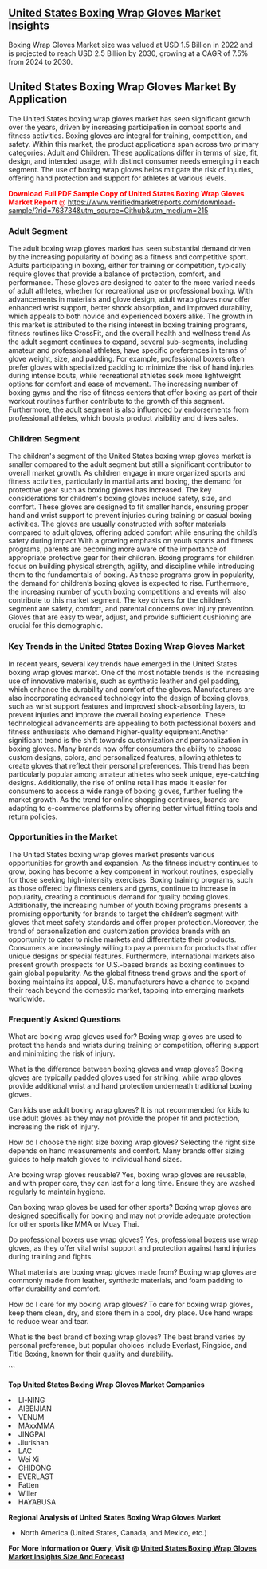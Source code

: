 <h2><a href="https://www.verifiedmarketreports.com/download-sample/?rid=763734&amp;utm_source=Github&amp;utm_medium=215" target="_blank">United States Boxing Wrap Gloves Market</a> Insights</h2><p>Boxing Wrap Gloves Market size was valued at USD 1.5 Billion in 2022 and is projected to reach USD 2.5 Billion by 2030, growing at a CAGR of 7.5% from 2024 to 2030.</p><p><h2>United States Boxing Wrap Gloves Market By Application</h2>The United States boxing wrap gloves market has seen significant growth over the years, driven by increasing participation in combat sports and fitness activities. Boxing gloves are integral for training, competition, and safety. Within this market, the product applications span across two primary categories: Adult and Children. These applications differ in terms of size, fit, design, and intended usage, with distinct consumer needs emerging in each segment. The use of boxing wrap gloves helps mitigate the risk of injuries, offering hand protection and support for athletes at various levels.<p><span class=""><span style="color: #ff0000;"><strong>Download Full PDF Sample Copy of United States Boxing Wrap Gloves Market Report</strong> @ </span><a href="https://www.verifiedmarketreports.com/download-sample/?rid=763734&amp;utm_source=Github&amp;utm_medium=215" target="_blank">https://www.verifiedmarketreports.com/download-sample/?rid=763734&amp;utm_source=Github&amp;utm_medium=215</a></span></p><h3>Adult Segment</h3>The adult boxing wrap gloves market has seen substantial demand driven by the increasing popularity of boxing as a fitness and competitive sport. Adults participating in boxing, either for training or competition, typically require gloves that provide a balance of protection, comfort, and performance. These gloves are designed to cater to the more varied needs of adult athletes, whether for recreational use or professional boxing. With advancements in materials and glove design, adult wrap gloves now offer enhanced wrist support, better shock absorption, and improved durability, which appeals to both novice and experienced boxers alike. The growth in this market is attributed to the rising interest in boxing training programs, fitness routines like CrossFit, and the overall health and wellness trend.As the adult segment continues to expand, several sub-segments, including amateur and professional athletes, have specific preferences in terms of glove weight, size, and padding. For example, professional boxers often prefer gloves with specialized padding to minimize the risk of hand injuries during intense bouts, while recreational athletes seek more lightweight options for comfort and ease of movement. The increasing number of boxing gyms and the rise of fitness centers that offer boxing as part of their workout routines further contribute to the growth of this segment. Furthermore, the adult segment is also influenced by endorsements from professional athletes, which boosts product visibility and drives sales.<h3>Children Segment</h3>The children's segment of the United States boxing wrap gloves market is smaller compared to the adult segment but still a significant contributor to overall market growth. As children engage in more organized sports and fitness activities, particularly in martial arts and boxing, the demand for protective gear such as boxing gloves has increased. The key considerations for children's boxing gloves include safety, size, and comfort. These gloves are designed to fit smaller hands, ensuring proper hand and wrist support to prevent injuries during training or casual boxing activities. The gloves are usually constructed with softer materials compared to adult gloves, offering added comfort while ensuring the child’s safety during impact.With a growing emphasis on youth sports and fitness programs, parents are becoming more aware of the importance of appropriate protective gear for their children. Boxing programs for children focus on building physical strength, agility, and discipline while introducing them to the fundamentals of boxing. As these programs grow in popularity, the demand for children’s boxing gloves is expected to rise. Furthermore, the increasing number of youth boxing competitions and events will also contribute to this market segment. The key drivers for the children’s segment are safety, comfort, and parental concerns over injury prevention. Gloves that are easy to wear, adjust, and provide sufficient cushioning are crucial for this demographic.<h3>Key Trends in the United States Boxing Wrap Gloves Market</h3>In recent years, several key trends have emerged in the United States boxing wrap gloves market. One of the most notable trends is the increasing use of innovative materials, such as synthetic leather and gel padding, which enhance the durability and comfort of the gloves. Manufacturers are also incorporating advanced technology into the design of boxing gloves, such as wrist support features and improved shock-absorbing layers, to prevent injuries and improve the overall boxing experience. These technological advancements are appealing to both professional boxers and fitness enthusiasts who demand higher-quality equipment.Another significant trend is the shift towards customization and personalization in boxing gloves. Many brands now offer consumers the ability to choose custom designs, colors, and personalized features, allowing athletes to create gloves that reflect their personal preferences. This trend has been particularly popular among amateur athletes who seek unique, eye-catching designs. Additionally, the rise of online retail has made it easier for consumers to access a wide range of boxing gloves, further fueling the market growth. As the trend for online shopping continues, brands are adapting to e-commerce platforms by offering better virtual fitting tools and return policies.<h3>Opportunities in the Market</h3>The United States boxing wrap gloves market presents various opportunities for growth and expansion. As the fitness industry continues to grow, boxing has become a key component in workout routines, especially for those seeking high-intensity exercises. Boxing training programs, such as those offered by fitness centers and gyms, continue to increase in popularity, creating a continuous demand for quality boxing gloves. Additionally, the increasing number of youth boxing programs presents a promising opportunity for brands to target the children’s segment with gloves that meet safety standards and offer proper protection.Moreover, the trend of personalization and customization provides brands with an opportunity to cater to niche markets and differentiate their products. Consumers are increasingly willing to pay a premium for products that offer unique designs or special features. Furthermore, international markets also present growth prospects for U.S.-based brands as boxing continues to gain global popularity. As the global fitness trend grows and the sport of boxing maintains its appeal, U.S. manufacturers have a chance to expand their reach beyond the domestic market, tapping into emerging markets worldwide.<h3>Frequently Asked Questions</h3><p>What are boxing wrap gloves used for? Boxing wrap gloves are used to protect the hands and wrists during training or competition, offering support and minimizing the risk of injury.</p><p>What is the difference between boxing gloves and wrap gloves? Boxing gloves are typically padded gloves used for striking, while wrap gloves provide additional wrist and hand protection underneath traditional boxing gloves.</p><p>Can kids use adult boxing wrap gloves? It is not recommended for kids to use adult gloves as they may not provide the proper fit and protection, increasing the risk of injury.</p><p>How do I choose the right size boxing wrap gloves? Selecting the right size depends on hand measurements and comfort. Many brands offer sizing guides to help match gloves to individual hand sizes.</p><p>Are boxing wrap gloves reusable? Yes, boxing wrap gloves are reusable, and with proper care, they can last for a long time. Ensure they are washed regularly to maintain hygiene.</p><p>Can boxing wrap gloves be used for other sports? Boxing wrap gloves are designed specifically for boxing and may not provide adequate protection for other sports like MMA or Muay Thai.</p><p>Do professional boxers use wrap gloves? Yes, professional boxers use wrap gloves, as they offer vital wrist support and protection against hand injuries during training and fights.</p><p>What materials are boxing wrap gloves made from? Boxing wrap gloves are commonly made from leather, synthetic materials, and foam padding to offer durability and comfort.</p><p>How do I care for my boxing wrap gloves? To care for boxing wrap gloves, keep them clean, dry, and store them in a cool, dry place. Use hand wraps to reduce wear and tear.</p><p>What is the best brand of boxing wrap gloves? The best brand varies by personal preference, but popular choices include Everlast, Ringside, and Title Boxing, known for their quality and durability.</p>```</p><p><strong>Top United States Boxing Wrap Gloves Market Companies</strong></p><div data-test-id=""><p><li>LI-NING</li><li> AIBEIJIAN</li><li> VENUM</li><li> MAxxMMA</li><li> JINGPAI</li><li> Jiurishan</li><li> LAC</li><li> Wei Xi</li><li> CHIDONG</li><li> EVERLAST</li><li> Fatten</li><li> Willer</li><li> HAYABUSA</li></p><div><strong>Regional Analysis of&nbsp;United States Boxing Wrap Gloves Market</strong></div><ul><li dir="ltr"><p dir="ltr">North America&nbsp;(United States, Canada, and Mexico, etc.)</p></li></ul><p><strong>For More Information or Query, Visit @&nbsp;</strong><strong><a href="https://www.verifiedmarketreports.com/product/boxing-wrap-gloves-market/?utm_source=Github&amp;utm_medium=215" target="_blank">United States Boxing Wrap Gloves Market Insights Size And Forecast</a></strong></p></div>
